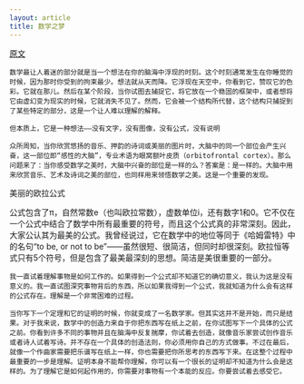 ```yaml
---
layout: article
title: 数学之梦
---
```


[原文](http://zhishifenzi.com/depth/depth/4007.html)

```
数学最让人着迷的部分就是当一个想法在你的脑海中浮现的时刻。这个时刻通常发生在你睡觉的时候，因为那时你受到的拘束最少。想法就从天而降。它浮现在天空中，你看到它，赞叹它的色彩。它就在那儿。然后在某个阶段，当你试图去捕捉它，将它放在一个稳固的框架中，或者想将它由虚幻变为现实的时候，它就消失不见了。然而，它会被一个结构所代替，这个结构只捕捉到了某些特定的部分，这是一个让人难以理解的解释。
```

```
但本质上，它是一种想法——没有文字，没有图像，没有公式，没有说明
```

```
众所周知，当你欣赏悠扬的音乐、押韵的诗词或美丽的图片时，大脑中的同一个部位会产生兴奋，这一部位即“感性的大脑”，专业术语为眼窝额叶皮质（orbitofrontal cortex）。那么问题来了：当你感受数学之美时，大脑中兴奋的部位是一样的么？答案是：是一样的。大脑中用来欣赏音乐、艺术及诗词之美的部位，也同样用来领悟数学之美。这是一个重要的发现。
```

美丽的欧拉公式

公式包含了π，自然常数e（也叫欧拉常数），虚数单位i，还有数字1和0。它不仅在一个公式中结合了数学中所有最重要的符号，而且这个公式真的非常深刻。因此，大家公认其为最美的公式。我曾经说过，它在数学中的地位等同于《哈姆雷特》中的名句“to be, or not to be”——虽然很短、很简洁，但同时却很深刻。欧拉恒等式只有5个符号，但是包含了最美最深刻的思想。简洁是美很重要的一部分。


```
我一直试着理解事物是如何工作的。如果得到一个公式却不知道它的确切意义，我认为这是没有意义的。我一直试图深究事物背后的东西，所以如果我得到一个公式，我就知道为什么会有这样的公式存在。理解是一个非常困难的过程。
```

```
当你写下一个定理和它的证明的时候，你就变成了一名数学家。但其实这并不是开始，而只是结果。对于我来说，数学中的创造力来自于你把东西写在纸上之前，在你试图写下一个具体的公式之前。你看到许多不同的事物并且在脑海中反复揣摩，你试着去创造，就像音乐家尝试创作音乐或者诗人试着写诗。并不存在一个具体的创造法则，你必须用你自己的方式做事。不过在最后，就像一个作曲家需要把乐谱写在纸上一样，你也需要把你所思考的东西写下来。在这整个过程中最重要的一步是理解。证明本身不能帮你理解，你可以有一个很长的证明却不知道为什么会是这样的。为了理解它是如何起作用的，你需要对事物有一个本能的反应。你要尝试着去感受它。

```

